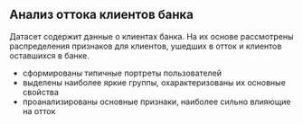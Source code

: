 ## Анализ оттока клиентов банка
Датасет содержит данные о клиентах банка. На их основе рассмотрены распределения признаков для клиентов, ушедших в отток и клиентов оставшихся в банке.
- сформированы типичные портреты пользователей
- выделены наиболее яркие группы, охарактеризованы их основные свойства
- проанализированы основные признаки, наиболее сильно влияющие на отток

	
